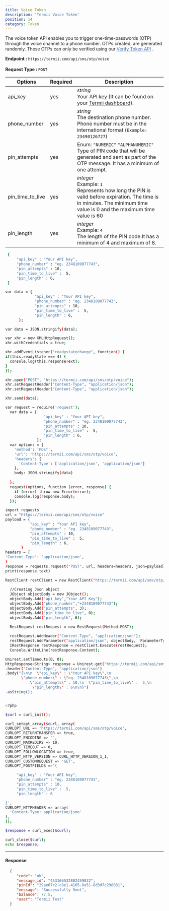 ```yaml
---
title: Voice Token
description: 'Termii Voice Token'
position: 14
category: Token
---
```


The voice token API enables you to trigger one-time-passwords (OTP) through the voice channel to a phone number. OTPs created, are generated randomly. These OTPs  can only be verified using our <a href="/verify-token"  target="_blank"  style="text-decoration=underline; cursor: pointer;  color: rgb(64, 109, 173);">Verify Token API</a> .

<b>Endpoint : </b>
`
https://termii.com/api/sms/otp/voice
`<br><br> <b>Request Type : </b> **`POST`**


Options |Required| Description |
--- | --- | --- |
api_key |yes|*string*<br> Your API key (It can be found on your <a href="https://accounts.termii.com/#/" target="_blank" style="text-decoration:underline; cursor:pointer">Termii dashboard</a>). |
phone_number |yes |*string*<br> The destination phone number. Phone number must be in the international format (`Example: 23490126727`)|
pin_attempts |yes| Enum: `"NUMERIC"` `"ALPHANUMERIC"`<br> Type of PIN code that will be generated and sent as part of the OTP message. It has a minimum of one attempt. | 
pin_time_to_live |yes|*integer*<br>Example: `1`<br> Represents how long the PIN is valid before expiration. The time is in minutes. The minimum time value is 0 and the maximum time value is 60  | 
pin_length |yes|*integer*<br> Example: `4` <br> The length of the PIN code.It has a minimum of 4 and maximum of 8.| 


<code-group>
   <code-block label="JSON" active>

  ```bash
   {
       "api_key" : "Your API key",
       "phone_number" : "eg. 2348109077743",
       "pin_attempts" : 10,
       "pin_time_to_live" :  5,
       "pin_length" : 6,
   }
  ```

  </code-block>
  <code-block label="JavaScript">

  ```bash
 var data = {
               "api_key" : "Your API key",
               "phone_number" : "eg. 2348109077743",
               "pin_attempts" : 10,
               "pin_time_to_live" :  5,
               "pin_length" : 6,
        };

var data = JSON.stringify(data);

var xhr = new XMLHttpRequest();
xhr.withCredentials = true;

xhr.addEventListener("readystatechange", function() {
  if(this.readyState === 4) {
    console.log(this.responseText);
  }
});

xhr.open("POST", "https://termii.com/api/sms/otp/voice");
xhr.setRequestHeader("Content-Type", "application/json");
xhr.setRequestHeader("Content-Type", "application/json");

xhr.send(data);


  ```

  </code-block>
 <code-block label="NodeJs" >

  ```bash
 var request = require('request');
    var data = {
                   "api_key" : "Your API key",
                   "phone_number" : "eg. 2348109077743",
                   "pin_attempts" : 10,
                   "pin_time_to_live" :  5,
                   "pin_length" : 6,
                };
    var options = {
      'method': 'POST',
      'url': 'https://termii.com/api/sms/otp/voice',
      'headers': {
        'Content-Type': ['application/json', 'application/json']
      },
      body: JSON.stringify(data)
    
    };
    request(options, function (error, response) { 
      if (error) throw new Error(error);
      console.log(response.body);
    });

  ```

  </code-block>
 <code-block label="Python" >

  ```bash
import requests
url = "https://termii.com/api/sms/otp/voice"
payload = {
             "api_key" : "Your API key",
             "phone_number" : "eg. 2348109077743",
             "pin_attempts" : 10,
             "pin_time_to_live" :  5,
             "pin_length" : 6,
         }
headers = {
  'Content-Type': 'application/json',
}
response = requests.request("POST", url, headers=headers, json=payload)
print(response.text)

   ```
  </code-block>

<code-block label="C#" >

  ```bash
RestClient restClient = new RestClient("https://termii.com/api/sms/otp/voice");
    
    //Creating Json object
    JObject objectBody = new JObject();
    objectBody.Add("api_key","Your API Key");
    objectBody.Add("phone_number","+2348109077743");
    objectBody.Add("pin_attempts", 3);
    objectBody.Add("pin_time_to_live", 0);
    objectBody.Add("pin_length", 6);

    RestRequest restRequest = new RestRequest(Method.POST);
    
    restRequest.AddHeader("Content-Type", "application/json");
    restRequest.AddParameter("application/json", objectBody,  ParameterType.RequestBody);
    IRestResponse restResponse = restClient.Execute(restRequest);
    Console.WriteLine(restResponse.Content);  
  ```
  </code-block>
<code-block label="Java" >

  ```bash
 Unirest.setTimeouts(0, 0);
 HttpResponse<String> response = Unirest.get("https://termii.com/api/sms/otp/voice")
  .header("Content-Type", "application/json")
  .body("{\n\n  \"api_key\" : \"Your API key\",\n    
         \"phone_number\" : \"eg. 2348109077743\",\n   
             \"pin_attempts\" : 10,\n  \"pin_time_to_live\" :  5,\n  
              \"pin_length\" : 6\n\n}")
  .asString();



  ```
  </code-block>
<code-block label="PHP" >

  ```bash
<?php

$curl = curl_init();

curl_setopt_array($curl, array(
  CURLOPT_URL => 'https://termii.com/api/sms/otp/voice',
  CURLOPT_RETURNTRANSFER => true,
  CURLOPT_ENCODING => '',
  CURLOPT_MAXREDIRS => 10,
  CURLOPT_TIMEOUT => 0,
  CURLOPT_FOLLOWLOCATION => true,
  CURLOPT_HTTP_VERSION => CURL_HTTP_VERSION_1_1,
  CURLOPT_CUSTOMREQUEST => 'GET',
  CURLOPT_POSTFIELDS =>'{

       "api_key" : "Your API key",
       "phone_number" : "eg. 2348109077743",
       "pin_attempts" : 10,
       "pin_time_to_live" :  5,
       "pin_length" : 6

}',
  CURLOPT_HTTPHEADER => array(
    'Content-Type: application/json'
  ),
));

$response = curl_exec($curl);

curl_close($curl);
echo $response;

  ```
  </code-block>
</code-group>


<hr />


#### Response

```JSON
  {
     "code": "ok",
     "message_id": "453166532802459832",
     "pinId": "29ae67c2-c8e1-4165-8a51-8d3d7c298081",
     "message": "Successfully Sent",
     "balance": 77.5,
     "user": "Termii Test"
  }
```
